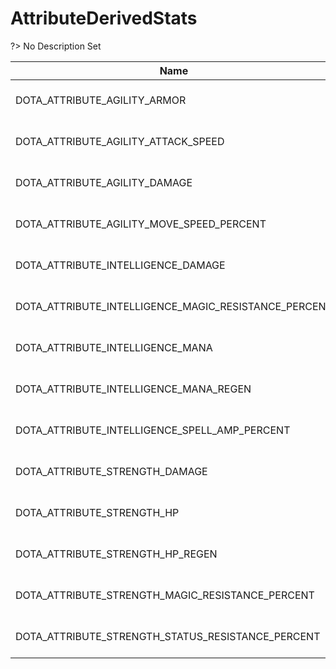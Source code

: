 # AttributeDerivedStats
?> No Description Set

Name|Value|Description|Client
--|:--:|--|:--:
DOTA_ATTRIBUTE_AGILITY_ARMOR|6|No Description Set|✔
DOTA_ATTRIBUTE_AGILITY_ATTACK_SPEED|7|No Description Set|✔
DOTA_ATTRIBUTE_AGILITY_DAMAGE|5|No Description Set|✔
DOTA_ATTRIBUTE_AGILITY_MOVE_SPEED_PERCENT|8|No Description Set|✔
DOTA_ATTRIBUTE_INTELLIGENCE_DAMAGE|9|No Description Set|✔
DOTA_ATTRIBUTE_INTELLIGENCE_MAGIC_RESISTANCE_PERCENT|13|No Description Set|✔
DOTA_ATTRIBUTE_INTELLIGENCE_MANA|10|No Description Set|✔
DOTA_ATTRIBUTE_INTELLIGENCE_MANA_REGEN|11|No Description Set|✔
DOTA_ATTRIBUTE_INTELLIGENCE_SPELL_AMP_PERCENT|12|No Description Set|✔
DOTA_ATTRIBUTE_STRENGTH_DAMAGE|0|No Description Set|✔
DOTA_ATTRIBUTE_STRENGTH_HP|1|No Description Set|✔
DOTA_ATTRIBUTE_STRENGTH_HP_REGEN|2|No Description Set|✔
DOTA_ATTRIBUTE_STRENGTH_MAGIC_RESISTANCE_PERCENT|4|No Description Set|✔
DOTA_ATTRIBUTE_STRENGTH_STATUS_RESISTANCE_PERCENT|3|No Description Set|✔
